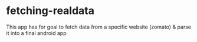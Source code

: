 # fetching-realdata
This app has for goal to fetch data from a specific website (zomato) &amp; parse it into a final android app
